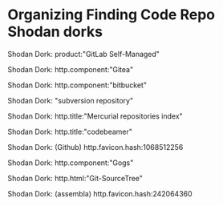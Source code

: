 # Organizing Finding Code Repo Shodan dorks

Shodan Dork: product:"GitLab Self-Managed"

Shodan Dork: http.component:"Gitea"

Shodan Dork: http.component:"bitbucket"

Shodan Dork: "subversion repository"

Shodan Dork: http.title:"Mercurial repositories index"

Shodan Dork: http.title:"codebeamer"

Shodan Dork: (Github) http.favicon.hash:1068512256

Shodan Dork: http.component:"Gogs"

Shodan Dork: http.html:"Git-SourceTree"

Shodan Dork: (assembla) http.favicon.hash:242064360
